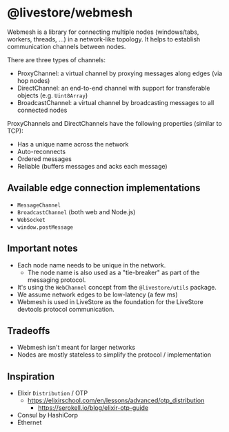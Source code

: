 # @livestore/webmesh

Webmesh is a library for connecting multiple nodes (windows/tabs, workers, threads, ...) in a network-like topology. It helps to establish communication channels between nodes.

There are three types of channels:
- ProxyChannel: a virtual channel by proxying messages along edges (via hop nodes)
- DirectChannel: an end-to-end channel with support for transferable objects (e.g. `Uint8Array`) 
- BroadcastChannel: a virtual channel by broadcasting messages to all connected nodes

ProxyChannels and DirectChannels have the following properties (similar to TCP):
- Has a unique name across the network
- Auto-reconnects
- Ordered messages
- Reliable (buffers messages and acks each message)

## Available edge connection implementations

- `MessageChannel`
- `BroadcastChannel` (both web and Node.js)
- `WebSocket`
- `window.postMessage`

## Important notes

- Each node name needs to be unique in the network.
  - The node name is also used as a "tie-breaker" as part of the messaging protocol.
- It's using the `WebChannel` concept from the `@livestore/utils` package.
- We assume network edges to be low-latency (a few ms)
- Webmesh is used in LiveStore as the foundation for the LiveStore devtools protocol communication.

## Tradeoffs

- Webmesh isn't meant for larger networks
- Nodes are mostly stateless to simplify the protocol / implementation

## Inspiration

- Elixir `Distribution` / OTP
  - https://elixirschool.com/en/lessons/advanced/otp_distribution
	- https://serokell.io/blog/elixir-otp-guide
- Consul by HashiCorp
- Ethernet